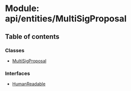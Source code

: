 # Module: api/entities/MultiSigProposal

## Table of contents

### Classes

- [MultiSigProposal](../wiki/api.entities.MultiSigProposal.MultiSigProposal)

### Interfaces

- [HumanReadable](../wiki/api.entities.MultiSigProposal.HumanReadable)
